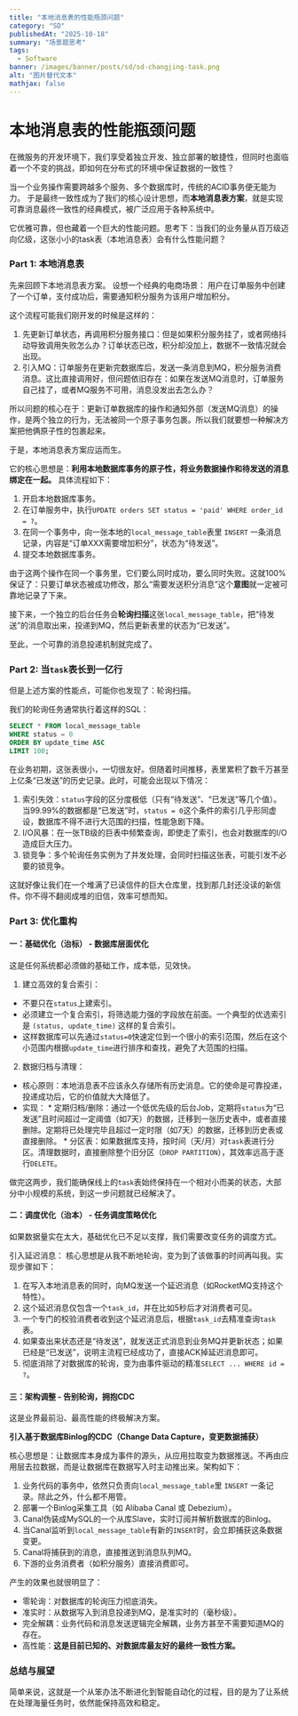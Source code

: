 ```yaml
---
title: "本地消息表的性能瓶颈问题"  
category: "SD"  
publishedAt: "2025-10-18"  
summary: "场景题思考"  
tags:  
  - Software
banner: /images/banner/posts/sd/sd-changjing-task.png
alt: "图片替代文本"  
mathjax: false
---
```


# 本地消息表的性能瓶颈问题

在微服务的开发环境下，我们享受着独立开发、独立部署的敏捷性，但同时也面临着一个不变的挑战，即如何在分布式的环境中保证数据的一致性？ 

当一个业务操作需要跨越多个服务、多个数据库时，传统的ACID事务便无能为力。 于是最终一致性成为了我们的核心设计思想，而**本地消息表方案**，就是实现可靠消息最终一致性的经典模式，被广泛应用于各种系统中。

它优雅可靠，但也藏着一个巨大的性能问题。思考下：当我们的业务量从百万级迈向亿级，这张小小的task表（本地消息表）会有什么性能问题？


### Part 1: 本地消息表

先来回顾下本地消息表方案。 设想一个经典的电商场景： 用户在订单服务中创建了一个订单，支付成功后，需要通知积分服务为该用户增加积分。

这个流程可能我们刚开发的时候是这样的：

1.  先更新订单状态，再调用积分服务接口：但是如果积分服务挂了，或者网络抖动导致调用失败怎么办？订单状态已改，积分却没加上，数据不一致情况就会出现。
2.  引入MQ：订单服务在更新完数据库后，发送一条消息到MQ，积分服务消费消息。这比直接调用好，但问题依旧存在：如果在发送MQ消息时，订单服务自己挂了，或者MQ服务不可用，消息没发出去怎么办？

所以问题的核心在于：更新订单数据库的操作和通知外部（发送MQ消息）的操作，是两个独立的行为，无法被同一个原子事务包裹。所以我们就要想一种解决方案把他俩原子性的包裹起来。

于是，本地消息表方案应运而生。

它的核心思想是：**利用本地数据库事务的原子性，将业务数据操作和待发送的消息绑定在一起。** 具体流程如下：

1.  开启本地数据库事务。
2.  在订单服务中，执行`UPDATE orders SET status = 'paid' WHERE order_id = ?`。
3.  在同一个事务中，向一张本地的`local_message_table`表里 `INSERT` 一条消息记录，内容是“订单XXX需要增加积分”，状态为“待发送”。
4.  提交本地数据库事务。

由于这两个操作在同一个事务里，它们要么同时成功，要么同时失败。这就100%保证了：只要订单状态被成功修改，那么“需要发送积分消息”这个**意图**就一定被可靠地记录了下来。

接下来，一个独立的后台任务会**轮询扫描**这张`local_message_table`，把“待发送”的消息取出来，投递到MQ，然后更新表里的状态为“已发送”。

至此，一个可靠的消息投递机制就完成了。

### Part 2: 当`task`表长到一亿行

但是上述方案的性能点，可能你也发现了：轮询扫描。

我们的轮询任务通常执行着这样的SQL：
```sql
SELECT * FROM local_message_table 
WHERE status = 0 
ORDER BY update_time ASC 
LIMIT 100;
```
在业务初期，这张表很小，一切很友好。但随着时间推移，表里累积了数千万甚至上亿条“已发送”的历史记录。此时，可能会出现以下情况：

1.  索引失效：`status`字段的区分度极低（只有“待发送”、“已发送”等几个值）。当99.99%的数据都是“已发送”时，`status = 0`这个条件的索引几乎形同虚设，数据库不得不进行大范围的扫描，性能急剧下降。
2.  I/O风暴：在一张TB级的巨表中频繁查询，即使走了索引，也会对数据库的I/O造成巨大压力。
3.  锁竞争：多个轮询任务实例为了并发处理，会同时扫描这张表，可能引发不必要的锁竞争。

这就好像让我们在一个堆满了已读信件的巨大仓库里，找到那几封还没读的新信件。你不得不翻阅成堆的旧信，效率可想而知。

### Part 3: 优化重构

#### 一：基础优化（治标） - 数据库层面优化

这是任何系统都必须做的基础工作，成本低，见效快。

1.  建立高效的复合索引：
  *   不要只在`status`上建索引。
  *   必须建立一个复合索引，将筛选能力强的字段放在前面。一个典型的优选索引是 `(status, update_time)` 这样的复合索引。
  *  这样数据库可以先通过`status=0`快速定位到一个很小的索引范围，然后在这个小范围内根据`update_time`进行排序和查找，避免了大范围的扫描。

2.  数据归档与清理：
  *   核心原则：本地消息表不应该永久存储所有历史消息。它的使命是可靠投递，投递成功后，它的价值就大大降低了。
  *   实现：
    *   定期归档/删除：通过一个低优先级的后台Job，定期将`status`为“已发送”且时间超过一定阈值（如7天）的数据，迁移到一张历史表中，或者直接删除。定期将已处理完毕且超过一定时限（如7天）的数据，迁移到历史表或直接删除。
    *   分区表：如果数据库支持，按时间（天/月）对`task`表进行分区。清理数据时，直接删除整个旧分区（`DROP PARTITION`），其效率远高于逐行`DELETE`。

做完这两步，我们能确保线上的`task`表始终保持在一个相对小而美的状态，大部分中小规模的系统，到这一步问题就已经解决了。

#### 二：调度优化（治本） - 任务调度策略优化

如果数据量实在太大，基础优化已不足以支撑，我们需要改变任务的调度方式。

引入延迟消息： 核心思想是从我不断地轮询，变为到了该做事的时间再叫我。实现步骤如下：
  1.  在写入本地消息表的同时，向MQ发送一个延迟消息（如RocketMQ支持这个特性）。
  2.  这个延迟消息仅包含一个`task_id`，并在比如5秒后才对消费者可见。
  3.  一个专门的校验消费者收到这个延迟消息后，根据`task_id`去精准查询`task`表。
  4.  如果查出来状态还是“待发送”，就发送正式消息到业务MQ并更新状态；如果已经是“已发送”，说明主流程已经成功了，直接ACK掉延迟消息即可。
  5. 彻底消除了对数据库的轮询，变为由事件驱动的精准`SELECT ... WHERE id = ?`。


#### 三：架构调整 - 告别轮询，拥抱CDC

这是业界最前沿、最高性能的终极解决方案。

**引入基于数据库Binlog的CDC（Change Data Capture，变更数据捕获）**

核心思想是：让数据库本身成为事件的源头，从应用拉取变为数据推送。不再由应用层去拉数据，而是让数据库在数据写入时主动推出来。架构如下：
  1.  业务代码的事务中，依然只负责向`local_message_table`里 `INSERT` 一条记录。除此之外，什么都不用管。
  2.  部署一个Binlog采集工具（如 Alibaba Canal 或 Debezium）。
  3.  Canal伪装成MySQL的一个从库Slave，实时订阅并解析数据库的Binlog。
  4.  当Canal监听到`local_message_table`有新的`INSERT`时，会立即捕获这条数据变更。
  5.  Canal将捕获到的消息，直接推送到消息队列MQ。
  6.  下游的业务消费者（如积分服务）直接消费即可。

产生的效果也就很明显了：
  *   零轮询：对数据库的轮询压力彻底消失。
  *   准实时：从数据写入到消息投递到MQ，是准实时的（毫秒级）。
  *   完全解耦：业务代码和消息发送逻辑完全解耦，业务方甚至不需要知道MQ的存在。
  *   高性能：**这是目前已知的、对数据库最友好的最终一致性方案。**

### 总结与展望

简单来说，这就是一个从笨办法不断进化到智能自动化的过程，目的是为了让系统在处理海量任务时，依然能保持高效和稳定。

